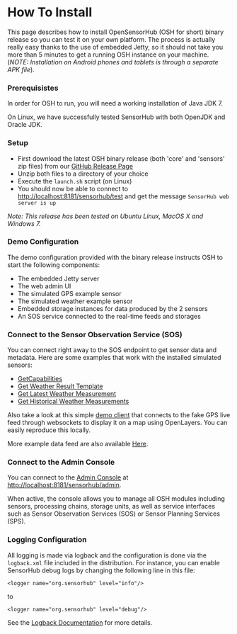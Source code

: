 How To Install
===

This page describes how to install OpenSensorHub (OSH for short) binary release so you can test it on your own platform. The process is actually really easy thanks to the use of embedded Jetty, so it should not take you more than 5 minutes to get a running OSH instance on your machine. (_NOTE: Installation on Android phones and tablets is through a separate APK file_).


### Prerequisistes

In order for OSH to run, you will need a working installation of Java JDK 7.

On Linux, we have successfully tested SensorHub with both OpenJDK and Oracle JDK.


### Setup

  * First download the latest OSH binary release (both 'core' and 'sensors' zip files) from our [GitHub Release Page](https://github.com/opensensorhub/osh-core/releases)
  * Unzip both files to a directory of your choice
  * Execute the `launch.sh` script (on Linux)
  * You should now be able to connect to <http://localhost:8181/sensorhub/test> and get the message `SensorHub web server is up`
  
*Note: This release has been tested on Ubuntu Linux, MacOS X and Windows 7.*


### Demo Configuration

The demo configuration provided with the binary release instructs OSH to start the following components:

  * The embedded Jetty server
  * The web admin UI
  * The simulated GPS example sensor
  * The simulated weather example sensor
  * Embedded storage instances for data produced by the 2 sensors
  * An SOS service connected to the real-time feeds and storages


### Connect to the Sensor Observation Service (SOS)

You can connect right away to the SOS endpoint to get sensor data and metadata. Here are some examples that work with the installed simulated sensors:

  * [GetCapabilities](http://localhost:8181/sensorhub/sos?service=SOS&version=2.0&request=GetCapabilities)
  * [Get Weather Result Template](http://localhost:8181/sensorhub/sos?service=SOS&version=2.0&request=GetResultTemplate&offering=urn:mysos:offering03&observedProperty=http://sensorml.com/ont/swe/property/Weather)
  * [Get Latest Weather Measurement](http://localhost:8181/sensorhub/sos?service=SOS&version=2.0&request=GetResult&offering=urn:mysos:offering03&observedProperty=http://sensorml.com/ont/swe/property/Weather&temporalFilter=phenomenonTime,now)
  * [Get Historical Weather Measurements](http://localhost:8181/sensorhub/sos?service=SOS&version=2.0&request=GetResult&offering=urn:mysos:offering03&observedProperty=http://sensorml.com/ont/swe/property/Weather&temporalFilter=phenomenonTime,2015-01-01/now)
  
Also take a look at this simple [demo client](http://sensiasoft.net:8181/osm_client_websockets.html) that connects to the fake GPS live feed through websockets to display it on a map using OpenLayers. You can easily reproduce this locally.

More example data feed are also available [Here](http://sensiasoft.net:8181/demo.html).


### Connect to the Admin Console

You can connect to the [Admin Console](user/img/webui1.png "OSH Admin Web UI") at <http://localhost:8181/sensorhub/admin>.

When active, the console allows you to manage all OSH modules including sensors, processing chains, storage units, as well as service interfaces such as Sensor Observation Services (SOS) or Sensor Planning Services (SPS).


### Logging Configuration

All logging is made via logback and the configuration is done via the `logback.xml` file included in the distribution.
For instance, you can enable SensorHub debug logs by changing the following line in this file:

    <logger name="org.sensorhub" level="info"/>

to

    <logger name="org.sensorhub" level="debug"/>
    
See the [Logback Documentation](http://logback.qos.ch/manual/configuration.html#syntax) for more details. 

